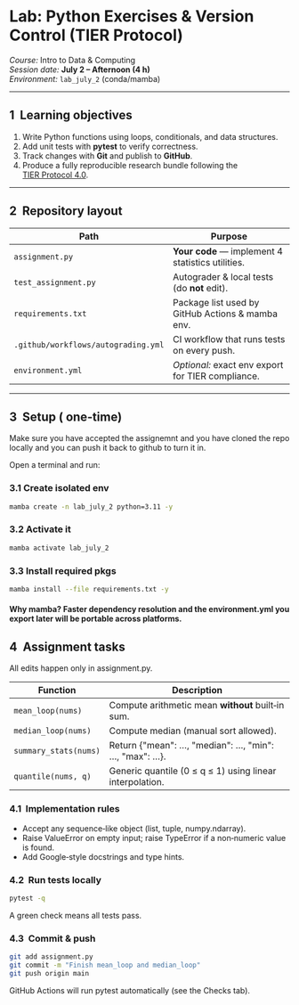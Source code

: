 # Lab: Python Exercises & Version Control (TIER Protocol)

*Course:* Intro to Data & Computing  
*Session date:* **July 2 – Afternoon (4 h)**  
*Environment:* `lab_july_2` (conda/mamba)

---

## 1  Learning objectives

1. Write Python functions using loops, conditionals, and data structures.
2. Add unit tests with **pytest** to verify correctness.
3. Track changes with **Git** and publish to **GitHub**.
4. Produce a fully reproducible research bundle following the [TIER Protocol 4.0](https://www.projecttier.org/tier-protocol/protocol-4-0/).

---

## 2  Repository layout

| Path | Purpose |
|------|---------|
| `assignment.py` | **Your code** — implement 4 statistics utilities. |
| `test_assignment.py` | Autograder & local tests (do **not** edit). |
| `requirements.txt` | Package list used by GitHub Actions & mamba env. |
| `.github/workflows/autograding.yml` | CI workflow that runs tests on every push. |
| `environment.yml` | *Optional:* exact env export for TIER compliance. |

---

## 3  Setup ( one‑time)

Make sure you have accepted the assignemnt and you have cloned the repo locally and you can push it back to github to turn it in. 

Open a terminal and run:

### 3.1 Create isolated env
```bash
mamba create -n lab_july_2 python=3.11 -y
```

### 3.2 Activate it
```bash
mamba activate lab_july_2
```
### 3.3 Install required pkgs
```bash
mamba install --file requirements.txt -y
```
#### Why mamba? Faster dependency resolution and the environment.yml you export later will be portable across platforms.


## 4  Assignment tasks

All edits happen only in assignment.py.

| Function | Description |
|------|---------|
| `mean_loop(nums)` | Compute arithmetic mean **without** built‑in sum. |
| `median_loop(nums)` | Compute median (manual sort allowed). |
| `summary_stats(nums)` | Return {"mean": …, "median": …, "min": …, "max": …}. |
| `quantile(nums, q)` | Generic quantile (0 ≤ q ≤ 1) using linear interpolation. |


### 4.1  Implementation rules

- Accept any sequence‑like object (list, tuple, numpy.ndarray).
- Raise ValueError on empty input; raise TypeError if a non‑numeric value is found.
- Add Google‑style docstrings and type hints.

### 4.2  Run tests locally

```bash
pytest -q
```
A green check means all tests pass.

###  4.3  Commit & push
```bash
git add assignment.py
git commit -m "Finish mean_loop and median_loop"
git push origin main
```
GitHub Actions will run pytest automatically (see the Checks tab).

